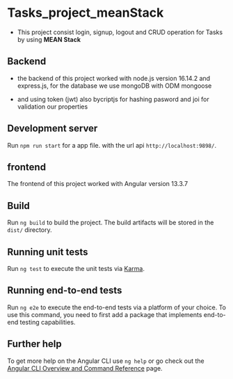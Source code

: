 # Tasks_project_meanStack

- This project consist login, signup, logout and CRUD operation for Tasks by using **MEAN Stack**
## Backend

- the backend of this project worked with node.js version 16.14.2 and express.js, for the database we use mongoDB with ODM mongoose 

- and using token (jwt) also bycriptjs for hashing pasword and joi for validation our properties

## Development server

Run ``npm run start``  for a app file. with the url api `http://localhost:9898/`. 

## frontend 

The frontend of this project worked with Angular version 13.3.7

## Build

Run `ng build` to build the project. The build artifacts will be stored in the `dist/` directory.

## Running unit tests

Run `ng test` to execute the unit tests via [Karma](https://karma-runner.github.io).

## Running end-to-end tests

Run `ng e2e` to execute the end-to-end tests via a platform of your choice. To use this command, you need to first add a package that implements end-to-end testing capabilities.

## Further help

To get more help on the Angular CLI use `ng help` or go check out the [Angular CLI Overview and Command Reference](https://angular.io/cli) page.
